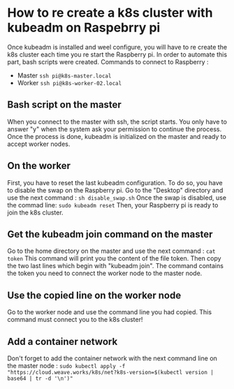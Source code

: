 # How to re create a k8s cluster with kubeadm on Raspebrry pi

Once kubeadm is installed and weel configure, you will have to re create the k8s cluster each time you re start the Raspberry pi. In order to automate this part, bash scripts were created.
Commands to connect to Raspberry :
- Master
``
ssh pi@k8s-master.local
``
- Worker
``
ssh pi@k8s-worker-02.local
``

## Bash script on the master

When you connect to the master with ssh, the script starts. You only have to answer "y" when the system ask your permission to continue the process.
Once the process is done, kubeadm is initialized on the master and ready to accept worker nodes.

## On the worker

First, you have to reset the last kubeadm configuration. To do so, you have to disable the swap on the Raspberry pi. Go to the "Desktop" directory and use the next command :
``
sh disable_swap.sh
``
Once the swap is disabled, use the commad line:
``
sudo kubeadm reset
``
Then, your Raspberry pi is ready to join the k8s cluster.

## Get the kubeadm join command on the master

Go to the home directory on the master and use the next command :
``
cat token
``
This command will print you the content of the file token. Then copy the two last lines which begin with "kubeadm join". The command contains the token you need to connect the worker node to the master node.

## Use the copied line on the worker node
Go to the worker node and use the command line you had copied. This command must connect you to the k8s cluster!

## Add a container network
Don't forget to add the container network with the next command line on the master node :
``
sudo kubectl apply -f "https://cloud.weave.works/k8s/net?k8s-version=$(kubectl version | base64 | tr -d '\n')"
``



